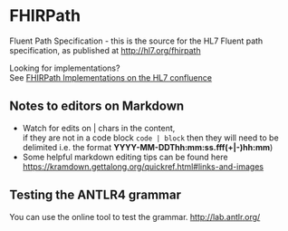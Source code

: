 # FHIRPath

Fluent Path Specification - this is the source for the HL7 Fluent path specification, as published at http://hl7.org/fhirpath

Looking for implementations?<br/>
See [FHIRPath Implementations on the HL7 confluence](https://confluence.hl7.org/display/FHIRI/FHIRPath+Implementations)

## Notes to editors on Markdown
* Watch for edits on | chars in the content,<br/> if they are not in a code block `code | block` then they will need to be delimited i.e. the format **YYYY-MM-DDThh:mm:ss.fff(+\|-)hh:mm**)
* Some helpful markdown editing tips can be found here https://kramdown.gettalong.org/quickref.html#links-and-images

## Testing the ANTLR4 grammar
You can use the online tool to test the grammar.
http://lab.antlr.org/
